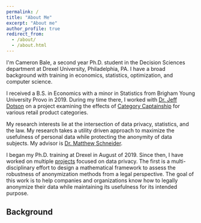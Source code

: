 ```yaml
---
permalink: /
title: "About Me"
excerpt: "About me"
author_profile: true
redirect_from: 
  - /about/
  - /about.html
---
```


I'm Cameron Bale, a second year Ph.D. student in the Decision Sciences department at Drexel University, Philadelphia, PA. I have a broad background with training in economics, statistics, optimization, and computer science. 

I received a B.S. in Economics with a minor in Statistics from Brigham Young University Provo in 2019. During my time there, I worked with [Dr. Jeff Dotson](https://marriott.byu.edu/directory/details?id=33658) on a project examining the effects of [Category Captainship](https://www.dotactiv.com/blog/what-is-a-category-captain) for various retail product categories.


My research interests lie at the intersection of data privacy, statistics, and the law. My research takes a utility driven approach to maximize the usefulness of personal data while protecting the anonymity of data subjects. My advisor is [Dr. Matthew Schneider](https://www.lebow.drexel.edu/people/matthewschneider).



I began my Ph.D. training at Drexel in August of 2019. Since then, I have worked on multiple [projects](https://cdbale.github.io//research/) focused on data privacy. The first is a multi-disciplinary effort to design a mathematical framework to assess the robustness of anonymization methods from a legal perspective. The goal of this work is to help companies and organizations know how to legally anonymize their data while maintaining its usefulness for its intended purpose. 

## Background

